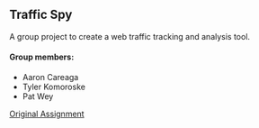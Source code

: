 ## Traffic Spy
A group project to create a web traffic tracking and analysis tool.

#### Group members:
* Aaron Careaga
* Tyler Komoroske
* Pat Wey

[Original Assignment](https://github.com/turingschool/curriculum/blob/master/source/projects/traffic_spy.markdown) 
